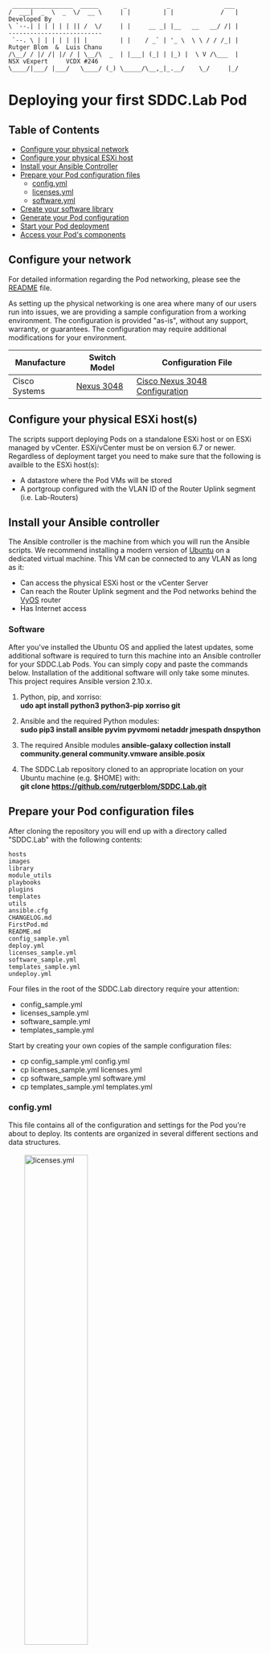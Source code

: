      _________________  _____       _           _               ___ 
    /  ___|  _  \  _  \/  __ \     | |         | |             /   |                 Developed By
    \ `--.| | | | | | || /  \/     | |     __ _| |__   __   __/ /| |          --------------------------
     `--. \ | | | | | || |         | |    / _` | '_ \  \ \ / / /_| |          Rutger Blom  &  Luis Chanu
    /\__/ / |/ /| |/ / | \__/\  _  | |___| (_| | |_) |  \ V /\___  |          NSX vExpert     VCDX #246
    \____/|___/ |___/   \____/ (_) \_____/\__,_|_.__/    \_/     |_/

# Deploying your first SDDC.Lab Pod

## Table of Contents
* [Configure your physical network](#Configure-your-physical-network)
* [Configure your physical ESXi host](#Configure-your-physical-ESXi-host)
* [Install your Ansible Controller](#Install-your-Ansible-Controller)
* [Prepare your Pod configuration files](#Prepare-your-Pod-configuration-files)
  * [config.yml](#configyml)
  * [licenses.yml](#licensesyml)
  * [software.yml](#softwareyml)
* [Create your software library](#Create-your-software-library)
* [Generate your Pod configuration](#Generate-your-Pod-configuration)
* [Start your Pod deployment](#Start-your-Pod-deployment)
* [Access your Pod's components](#Access-your-Pod's-components)

## Configure your network
For detailed information regarding the Pod networking, please see the [README](README.md) file.

As setting up the physical networking is one area where many of our users run into issues, we are providing a sample configuration from a working environment.  The configuration is provided "as-is", without any support, warranty, or guarantees.  The configuration may require additional modifications for your environment.

| Manufacture | Switch Model | Configuration File |
|-------------|--------------|--------------------|
| Cisco Systems | [Nexus 3048](https://www.cisco.com/c/en/us/products/collateral/switches/nexus-3000-series-switches/data_sheet_c78-685363.html?dtid=osscdc000283) | [Cisco Nexus 3048 Configuration](misc/Cisco_Nexus-3048_Running-Configuration) |

## Configure your physical ESXi host(s)
The scripts support deploying Pods on a standalone ESXi host or on ESXi managed by vCenter. ESXi/vCenter must be on version 6.7 or newer. Regardless of deployment target you need to make sure that the following is availble to the ESXi host(s):

* A datastore where the Pod VMs will be stored
* A portgroup configured with the VLAN ID of the Router Uplink segment (i.e. Lab-Routers)

## Install your Ansible controller

The Ansible controller is the machine from which you will run the Ansible scripts. We recommend installing a modern version of [Ubuntu](https://ubuntu.com/download) on a dedicated virtual machine. This VM can be connected to any VLAN as long as it:

* Can access the physical ESXi host or the vCenter Server
* Can reach the Router Uplink segment and the Pod networks behind the [VyOS](https://www.vyos.io/) router
* Has Internet access

### Software
After you've installed the Ubuntu OS and applied the latest updates, some additional software is required to turn this machine into an Ansible controller for your SDDC.Lab Pods. You can simply copy and paste the commands below. Installation of the additional software will only take some minutes.  This project requires Ansible
version 2.10.x.

1. Python, pip, and xorriso:  
**udo apt install python3 python3-pip xorriso git**

1. Ansible and the required Python modules:  
**sudo pip3 install ansible pyvim pyvmomi netaddr jmespath dnspython**

1. The required Ansible modules
**ansible-galaxy collection install community.general community.vmware ansible.posix**

1. The SDDC.Lab repository cloned to an appropriate location on your Ubuntu machine (e.g. $HOME) with:  
**git clone https://github.com/rutgerblom/SDDC.Lab.git**

## Prepare your Pod configuration files
After cloning the repository you will end up with a directory called "SDDC.Lab" with the following contents:

    hosts
    images
    library
    module_utils
    playbooks
    plugins
    templates
    utils
    ansible.cfg
    CHANGELOG.md
    FirstPod.md
    README.md
    config_sample.yml
    deploy.yml
    licenses_sample.yml
    software_sample.yml
    templates_sample.yml
    undeploy.yml

Four files in the root of the SDDC.Lab directory require your attention:
* config_sample.yml
* licenses_sample.yml
* software_sample.yml
* templates_sample.yml

Start by creating your own copies of the sample configuration files:
* cp config_sample.yml config.yml
* cp licenses_sample.yml licenses.yml
* cp software_sample.yml software.yml
* cp templates_sample.yml templates.yml

### config.yml
This file contains all of the configuration and settings for the Pod you're about to deploy. Its contents are organized in several different sections and data structures.
<br>
<br>
&nbsp;&nbsp;&nbsp;&nbsp;&nbsp;&nbsp;&nbsp;&nbsp;<img src="images/config_yml.png" alt="licenses.yml" width="50%"/>
<br>
<br>
There are many settings that you ***can*** change, but only a few that you ***must*** change. Especially when deploying your first Pod we strongly recommend that you keep changes to a minimum.

- The table below contains the settings that ***must*** match your environment:

    | Setting                                          | Description                                                                                                          | Default Value
    | :---                                             | :---                                                                                                                 | :---
    | Common.Password.Physical                         | The password used to log in as root (standalone ESXi) or as administrator@vsphere.local (vCenter)                    | VMware1!
    | Common.DNS.Server1.IPv4/IPv6                     | The IP address of the DNS server to be used by the nested environment. You only need to change this if you decide not to deploy the SDDC.Lab DNS/NTP server | 10.203.0.5
    | Common.NTP.Server1.IPv4/IPv6                     | The IP address of the NTP server to be used by the nested environment. You only need to change this if you decide not to deploy the SDDC.Lab DNS/NTP server | 10.203.0.5
    | TargetConfig.Deployment                          | The deployment target. Can be either "Host" or "vCenter"                                                              | Host    
    | TargetConfig.Host/vCenter.FQDN                   | The FQDN of your physical ESXi host or your vCenter Server                                                           | Host32.NetLab.Home/NetLab-vCenter.NetLab.Local 
    | TargetConfig.vCenter.DataCenter                  | The DataCenter object where the lab Pods are deployed (only required when deploying to vCenter)                      | SDDC
    | TargetConfig.vCenter.Cluster                     | The vSphere cluster within DataCenter wher the lab Pods are deployed (only required when deploying to vCenter)       | Lab-Cluster 
    | TargetConfig.Host/vCenter.Datastore              | The datastore that will be used to store Pod VMs                                                                     | Local_VMs/Shared_VMs
    | TargetConfig.Host/vCenter.PortGroup.RouterUplink | The portgroup that connects your Pod to the transit segment (e.g. the physical network)                              | Lab-Routers
    | Nested_Router.Protocol                           | The routing protocol used for routing traffic between your Pod and your physical network. Valid options are "Static", "BGP", "OSPF" or "BOTH" (OSPF and BGP)                                    | BOTH

Change either your environment or these settings so that they match.

### licenses.yml
Licenses.yml contains the licenses that you want to assign to the software within the Pod. Just like config.yml this file is organized in a data structure.
<br>
<br>
&nbsp;&nbsp;&nbsp;&nbsp;&nbsp;&nbsp;&nbsp;&nbsp;<img src="images/licenses_yml.png" alt="licenses.yml" width="50%"/>
<br>
<br>
The file contains many example entries which you are free to change or remove. A typical licenses.yml might look something like this:

    ---
    License:
      VMware:
        vCenter:
          Name: vCenter Server
          Licenses:
          - Quantity: 2
            Version: "7.[0-9]"
            Measure: Instance
            KeyCode: XXXXX-XXXXX-XXXXX-XXXXX-XXXXX
            Edition: Standard
            Comment:
        ESXi:
          Name: vSphere ESXi Host
          Licenses:
          - Quantity: 16
            Version: "7.[0-9]"
            Measure: CPU
            KeyCode: XXXXX-XXXXX-XXXXX-XXXXX-XXXXX
            Edition: Enterprise Plus
            Comment: 
        NSXT:
          Name: NSX Transformers
          Licenses:
          - Quantity: 16
            Version: "[23].[0-9]"
            Measure: CPU
            KeyCode: XXXXX-XXXXX-XXXXX-XXXXX-XXXXX
            Edition: Enterprise Plus
            Comment: 
        vSAN:
          Name: vSAN
          Licenses:
          - Quantity: 16
            Version: "[7].[0-9]"
            Measure: CPU
            KeyCode: XXXXX-XXXXX-XXXXX-XXXXX-XXXXX
            Edition: Enterprise
            Comment: 
        vRLI:
          Name: vRealize Log Insight
          Licenses:
          - Quantity: 25
            Version: "[8].[0-9]"
            Measure: OSI
            KeyCode: XXXXX-XXXXX-XXXXX-XXXXX-XXXXX
            Edition: N/A
            Comment: 

Are license keys required? Only for NSX-T. The other components will deploy fine without license keys and are operational for a limited amount of time.<br>
NSX-T license keys can be obtained via [VMUG Advantage](https://www.vmug.com/membership/vmug-advantage-membership) or the [NSX-T Product Evaluation Center](https://my.vmware.com/web/vmware/evalcenter?p=nsx-t-eval).

### software.yml
Software.yml contains a data structure with the software that can currently be deployed using the scripts. It's used by most of the Ansible scripts as well. The directory structure of the [software library](#Create-your-software-library) is based on the entries in this file.<br> 
You would normally not make any changes to this file and even more so when you're deploying your first Pod. Leave it as it is.
<br>
<br>
&nbsp;&nbsp;&nbsp;&nbsp;&nbsp;&nbsp;&nbsp;&nbsp;<img src="images/software_yml.png" alt="software.yml" width="50%"/>
<br>
## Create your software library
Now that your configuration files have been prepared, you can continue with creating the software library. The first thing you need to do is create the software library's directory structure. We've created an Ansible script that does this for you. Simply run:

* **sudo ansible-playbook utils/util_CreateSoftwareDir.yml**

This script creates an empty directory structure at **/Software** on your Ansible controller that will look something like this:

    /Software/
    ├── Ubuntu
    │   └── Server
    │       └── v20.04.1
    ├── VMware
    │   ├── ESXi
    │   │   ├── v6.7.0U3B
    │   │   ├── v7.0.0
    │   │   └── v7.0.0B
    │   ├── NSX-T
    │   │   ├── v3.0.0
    │   │   ├── v3.0.1
    │   │   └── v3.0.1.1
    │   ├── vCenter
    │   │   ├── v6.7.0U3B
    │   │   ├── v6.7.0U3G
    │   │   ├── v7.0.0
    │   │   ├── v7.0.0A
    │   │   ├── v7.0.0B
    │   │   └── v7.0.0C
    │   └── vRLI
    │       └── v8.1.1
    └── VyOS
        └── Router
            ├── Latest
            └── v1.1.8

The next step is to populate the structure with the required installation media. Some deployment scripts will download the installation media for you when it's missing in the software library. Currently both Ubuntu Server and VyOS Router are downloaded when absent. VMware products always need to be downloaded by you.


In **config.yml** under **Deploy.Software** you can see (and change) which version of a particular software is going to be deployed and thus needs to be present in the software library. The default setting is to deploy the latest supported combination of versions. For your first Pod we recommend that you leave it like that.

A populated software library could look something like this:

    /Software/
    ├── Ubuntu
    │   └── Server
    │       └── v20.04.1
    ├── VMware
    │   ├── ESXi
    │   │   ├── v6.7.0U3B
    │   │   ├── v7.0.0
    │   │   └── v7.0.0B
    │   │       └── VMware-VMvisor-Installer-7.0b-16324942.x86_64.iso
    │   ├── NSX-T
    │   │   ├── v3.0.0
    │   │   ├── v3.0.1
    │   │   └── v3.0.1.1
    │   │       └── nsx-unified-appliance-3.0.1.1.0.16556500.ova
    │   ├── vCenter
    │   │   ├── v6.7.0U3B
    │   │   ├── v6.7.0U3G
    │   │   ├── v7.0.0
    │   │   ├── v7.0.0A
    │   │   ├── v7.0.0B
    │   │   └── v7.0.0C
    │   │       └── VMware-VCSA-all-7.0.0-16620007.iso
    │   └── vRLI
    │       └── v8.1.1
    │           └── VMware-vRealize-Log-Insight-8.1.1.0-16281169_OVF10.ova
    └── VyOS
        └── Router
            ├── Latest
            └── v1.1.8

## Generate your Pod configuration
You can now continue with generating your Pod configuration. This is the process where all of your settings are combined into a static configuration file. To generate this configuration file you run:

* **ansible-playbook playbooks/createPodConfig.yml**

The script needs to know where your configuration file is located:

    In which directory is the Pod-Config file you want to have prepared located? [/home/ubuntu/SDDC.Lab/]: 

The default path is the current working directory. If this is correct you simply press **\<Enter>**.

The script then wants to know the name of your configuration file:

    What is the name of the configuration file that you would like to have prepared? [config.yml]:

If you have been following this guide, the name of your configuration file will be **config.yml** and you can simply press **\<Enter>** here.

The static configuration file is now generated. On average this process will take between 5-15 minutes, but may vary depending on the size of your lab, and the speed of your Ansible controller. 

The static configuration file will have the following name format **Pod-\<SiteCode>-Config.yml**.

## Start your Pod deployment (TBD)

## Access your Pod's components (TBD)